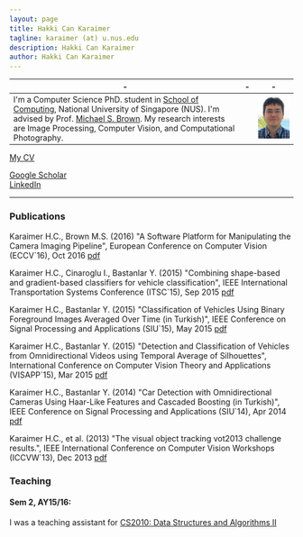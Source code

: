 ```yaml
---
layout: page
title: Hakki Can Karaimer
tagline: karaimer (at) u.nus.edu
description: Hakki Can Karaimer
author: Hakki Can Karaimer
---
```


| - | - | - |
|---|---|---|
| I'm a Computer Science PhD. student in [School of Computing](http://www.comp.nus.edu.sg/), National University of Singapore (NUS). I'm advised by Prof. [Michael S. Brown](https://www.comp.nus.edu.sg/~brown/). My research interests are Image Processing, Computer Vision, and Computational Photography.  |  | ![](/image/profile.png) |

[My CV](/Hakki_Can_Karaimer_CV.pdf)  

[Google Scholar](https://scholar.google.co.uk/citations?user=jhlnGS4AAAAJ&hl=en)  
[LinkedIn](null)  

---

### Publications  

Karaimer H.C., Brown M.S.  (2016) "A Software Platform for Manipulating the Camera Imaging Pipeline", European Conference on Computer Vision (ECCV`16),  Oct 2016 [pdf](/paper/karaimer_eccv16.pdf)  

Karaimer H.C., Cinaroglu I., Bastanlar Y.  (2015) "Combining shape-based and gradient-based classifiers for vehicle classification", IEEE International Transportation Systems Conference (ITSC`15), Sep 2015 [pdf](/paper/null.pdf)  

Karaimer H.C., Bastanlar Y.  (2015) "Classification of Vehicles Using Binary Foreground Images Averaged Over Time (in Turkish)", IEEE Conference on Signal Processing and Applications (SIU`15), May 2015 [pdf](/paper/null.pdf)  

Karaimer H.C., Bastanlar Y.  (2015) "Detection and Classification of Vehicles from Omnidirectional Videos using Temporal Average of Silhouettes", International Conference on Computer Vision Theory and Applications (VISAPP`15), Mar 2015 [pdf](/paper/null.pdf)  

Karaimer H.C., Bastanlar Y.  (2014) "Car Detection with Omnidirectional Cameras Using Haar-Like Features and Cascaded Boosting (in Turkish)", IEEE Conference on Signal Processing and Applications (SIU`14), Apr 2014 [pdf](/paper/null.pdf)  

Karaimer H.C., et al.  (2013) "The visual object tracking vot2013 challenge results.", IEEE International Conference on Computer Vision Workshops (ICCVW`13), Dec 2013 [pdf](/paper/null.pdf)  

### Teaching  

#### Sem 2, AY15/16:  
 
I was a teaching assistant for [CS2010: Data Structures and Algorithms II](http://www.comp.nus.edu.sg/~brown/cs2010/)  